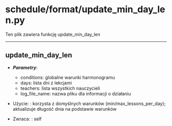 # schedule/format/update_min_day_len.py

Ten plik zawiera funkcję update_min_day_len

---

## update_min_day_len
  * ***Parametry***:
      * conditions: globalne warunki harmonogramu
      * days: lista dni z lekcjami
      * teachers: lista wszystkich nauczycieli
      * log_file_name: nazwa pliku dla informacji o działaniu
    
  * Użycie:
  : korzysta z domyślnych warunków (min/max_lessons_per_day);
  aktualizuje długość dnia na podstawie warunków
    
  * Zwraca:
  : self
